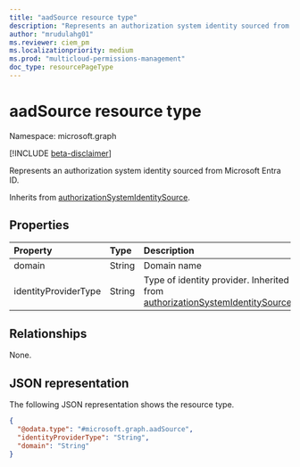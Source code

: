 ```yaml
---
title: "aadSource resource type"
description: "Represents an authorization system identity sourced from Microsoft Entra ID."
author: "mrudulahg01"
ms.reviewer: ciem_pm
ms.localizationpriority: medium
ms.prod: "multicloud-permissions-management"
doc_type: resourcePageType
---
```


# aadSource resource type

Namespace: microsoft.graph

[!INCLUDE [beta-disclaimer](../../includes/beta-disclaimer.md)]

Represents an authorization system identity sourced from Microsoft Entra ID.

Inherits from [authorizationSystemIdentitySource](../resources/authorizationsystemidentitysource.md).

## Properties
|Property|Type|Description|
|:---|:---|:---|
|domain|String|Domain name|
|identityProviderType|String|Type of identity provider. Inherited from [authorizationSystemIdentitySource](../resources/authorizationsystemidentitysource.md).|

## Relationships
None.

## JSON representation
The following JSON representation shows the resource type.
<!-- {
  "blockType": "resource",
  "@odata.type": "microsoft.graph.aadSource"
}
-->
``` json
{
  "@odata.type": "#microsoft.graph.aadSource",
  "identityProviderType": "String",
  "domain": "String"
}
```

